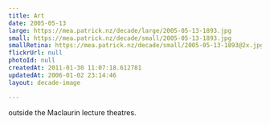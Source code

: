 ```yaml
---
title: Art
date: 2005-05-13
large: https://mea.patrick.nz/decade/large/2005-05-13-1893.jpg
small: https://mea.patrick.nz/decade/small/2005-05-13-1893.jpg
smallRetina: https://mea.patrick.nz/decade/small/2005-05-13-1893@2x.jpg
flickrUrl: null
photoId: null
createdAt: 2011-01-30 11:07:18.612781
updatedAt: 2006-01-02 23:14:46
layout: decade-image

---
```

outside the Maclaurin lecture theatres. 
